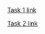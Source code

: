 [Task 1 link](https://lucid.app/lucidchart/f6a0663e-d78c-48b4-b1c8-73c6adb4a9a8/edit?viewport_loc=-631%2C-21%2C2565%2C1501%2Ca2XjmodgpWeH&invitationId=inv_be5ffee7-4782-43c2-a71b-ab81c073fe4b)

[Task 2 link](https://lucid.app/lucidchart/1499fd03-ce9e-4aa5-aa81-29ed84a0cc64/edit?viewport_loc=-2666%2C-534%2C6013%2C2682%2C0_0&invitationId=inv_161fa2af-12ac-41c5-92aa-3e3371eb26cf)
